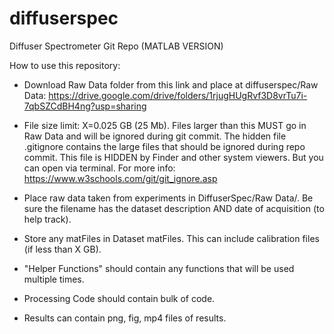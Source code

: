 # diffuserspec

Diffuser Spectrometer Git Repo (MATLAB VERSION)

How to use this repository:

- Download Raw Data folder from this link and place at diffuserspec/Raw Data: https://drive.google.com/drive/folders/1rjugHUgRvf3D8vrTu7i-7qbSZCdBH4ng?usp=sharing 

- File size limit: X=0.025 GB (25 Mb).  Files larger than this MUST go in Raw Data and will be ignored during git commit. The hidden file .gitignore contains the large files that should be ignored during repo commit.  This file is HIDDEN by Finder and other system viewers.  But you can open via terminal. For more info: https://www.w3schools.com/git/git_ignore.asp

- Place raw data taken from experiments in DiffuserSpec/Raw Data/.  Be sure the filename has the dataset description AND date of acquisition (to help track).

- Store any matFiles in Dataset matFiles.  This can include calibration files (if less than X GB).

- "Helper Functions" should contain any functions that will be used multiple times.

- Processing Code should contain bulk of code.  

- Results can contain png, fig, mp4 files of results. 

